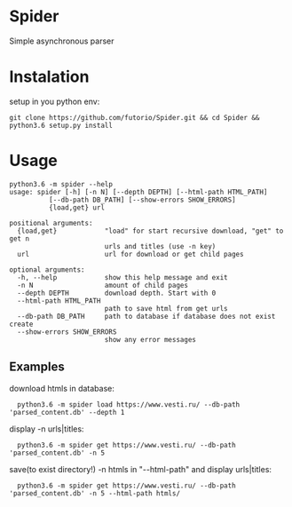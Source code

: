# Spider
Simple asynchronous parser

# Instalation
setup in you python env:

    git clone https://github.com/futorio/Spider.git && cd Spider && python3.6 setup.py install
 
 # Usage

    python3.6 -m spider --help
    usage: spider [-h] [-n N] [--depth DEPTH] [--html-path HTML_PATH]
              [--db-path DB_PATH] [--show-errors SHOW_ERRORS]
              {load,get} url

    positional arguments:
      {load,get}            "load" for start recursive download, "get" to get n
                            urls and titles (use -n key)
      url                   url for download or get child pages

    optional arguments:
      -h, --help            show this help message and exit
      -n N                  amount of child pages
      --depth DEPTH         download depth. Start with 0
      --html-path HTML_PATH
                            path to save html from get urls
      --db-path DB_PATH     path to database if database does not exist create
      --show-errors SHOW_ERRORS
                            show any error messages

## Examples
download htmls in database:

      python3.6 -m spider load https://www.vesti.ru/ --db-path 'parsed_content.db' --depth 1

display -n urls|titles:

      python3.6 -m spider get https://www.vesti.ru/ --db-path 'parsed_content.db' -n 5

save(to exist directory!) -n htmls in "--html-path" and display urls|titles: 

      python3.6 -m spider get https://www.vesti.ru/ --db-path 'parsed_content.db' -n 5 --html-path htmls/
